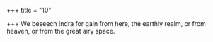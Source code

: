 +++
title = "10"

+++
We beseech Indra for gain from here, the earthly realm, or from heaven, or from the great airy space.
